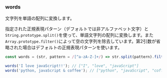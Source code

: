### words

文字列を単語の配列に変換します。

指定された正規表現パターン（デフォルトでは非アルファベット文字）と`String.prototype.split()`を使って、単語文字列の配列に変換します。また`Array.prototype.filter()`によって空の文字列を除去しています。第2引数が省略された場合はデフォルトの正規表現パターンを使います。

```js
const words = (str, pattern = /[^a-zA-Z-]+/) => str.split(pattern).filter(Boolean);
```

```js
words('I love javaScript!!'); // ["I", "love", "javaScript"]
words('python, javaScript & coffee'); // ["python", "javaScript", "coffee"]
```
